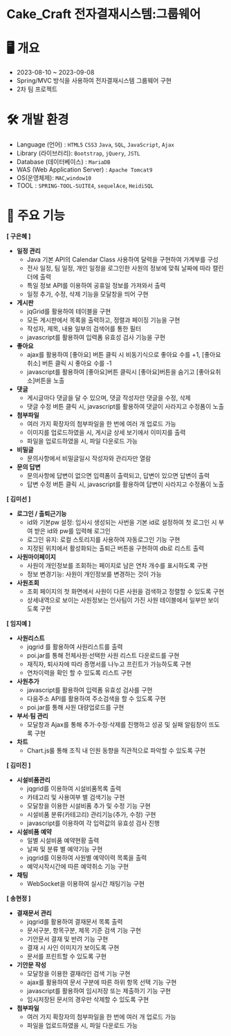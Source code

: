 # Cake_Craft 전자결재시스템:그룹웨어

# 🖥 개요  
- 2023-08-10 ~ 2023-09-08
- Spring/MVC 방식을 사용하여 전자결재시스템 그룹웨어 구현
- 2차 팀 프로젝트

# 🛠️ 개발 환경
- Language (언어) : `HTML5` `CSS3` `Java`, `SQL`, `JavaScript`, `Ajax`
- Library (라이브러리): `Bootstrap`, `jQuery`, `JSTL`
- Database (데이터베이스) : `MariaDB`
- WAS (Web Application Server) : `Apache Tomcat9`
- OS(운영체제): `MAC`,`window10`
- TOOL : `SPRING-TOOL-SUITE4`, `sequelAce`, `HeidiSQL`

# 📌 주요 기능
**[ 구은혜 ]**
- **일정 관리**
  - Java 기본 API의 Calendar Class 사용하여 달력을 구현하여 가계부를 구성
  - 전사 일정, 팀 일정, 개인 일정을 로그인한 사원의 정보에 맞춰 날짜에 따라 캘린더에 출력
  - 특일 정보 API를 이용하여 공휴일 정보를 가져와서 출력
  - 일정 추가, 수정, 삭제 기능을 모달창을 띄어 구현
- **게시판**
  - jqGrid를 활용하여 테이블을 구현
  - 모든 게시판에서 목록을 출력하고, 정렬과 페이징 기능을 구현
  - 작성자, 제목, 내용 일부의 검색어를 통한 필터
  - javascript를 활용하여 입력폼 유효성 검사 기능을 구현
- **좋아요**
  - ajax를 활용하여 [좋아요] 버튼 클릭 시 비동기식으로 좋아요 수를 +1, [좋아요 취소] 버튼 클릭 시 좋아요 수를 -1
  - javascript를 활용하여 [좋아요]버튼 클릭시 [좋아요]버튼을 숨기고 [좋아요취소]버튼을 노출
- **댓글**
  - 게시글마다 댓글을 달 수 있으며, 댓글 작성자만 댓글을 수정, 삭제
  - 댓글 수정 버튼 클릭 시, javascript를 활용하여 댓글이 사라지고 수정폼이 노출
- **첨부파일**
  - 여러 가지 확장자의 첨부파일을 한 번에 여러 개 업로드 가능
  - 이미지를 업로드하였을 시, 게시글 상세 보기에서 이미지를 출력
  - 파일을 업로드하였을 시, 파일 다운로드 가능
- **비밀글**
  - 문의사항에서 비밀글일시 작성자와 관리자만 열람
- **문의 답변**
  - 문의사항에 답변이 없으면 입력폼이 출력되고, 답변이 있으면 답변이 출력
  - 답변 수정 버튼 클릭 시, javascript를 활용하여 답변이 사라지고 수정폼이 노출

**[ 김미선 ]**
- **로그인 / 출퇴근기능**
  - id와 기본pw 설정: 입사시 생성되는 사번을 기본 id로 설정하여 첫 로그인 시 부여 받은 id와 pw를 입력해 로그인
  - 로그인 유지: 로컬 스토리지를 사용하여 자동로그인 기능 구현
  - 지정된 위치에서 활성화되는 출퇴근 버튼을 구현하여 db로 리스트 출력
- **사원마이페이지**
  - 사원이 개인정보를 조회하는 페이지로 남은 연차 개수를 표시하도록 구현
  - 정보 변경기능: 사원이 개인정보를 변경하는 것이 가능
- **사원조회**
  - 조회 페이지의 첫 화면에서 사원이 다른 사원을 검색하고 정렬할 수 있도록 구현
  - 상세내역으로 보이는 사원정보는 인사팀이 가진 사원 테이블에서 일부만 보이도록 구현

**[ 임지예 ]**
- **사원리스트**
  - jqgrid 를 활용하여 사원리스트를 출력
  - poi.jar를 통해 전체사원·선택한 사원 리스트 다운로드를 구현
  - 재직자, 퇴사자에 따라 증명서를 나누고 프린트가 가능하도록 구현
  - 연차이력을 확인 할 수 있도록 리스트 구현
- **사원추가**
  - javascript를 활용하여 입력폼 유효성 검사를 구현
  - 다음주소 API를 활용하여 주소검색을 할 수 있도록 구현
  - poi.jar를 통해 사원 대량업로드를 구현
- **부서·팀 관리**
  - 모달창과 Ajax를 통해 추가·수정·삭제를 진행하고 성공 및 실패 알림창이 뜨도록 구현
- **차트**
  - Chart.js룰 통해 조직 내 인원 동향을 직관적으로 파악할 수 있도록 구현

 **[ 김미진 ]**
- **시설비품관리**
  - jqgrid를 이용하여 시설비품목록 출력
  - 카테고리 및 사용여부 별 검색기능 구현
  - 모달창을 이용한 시설비품 추가 및 수정 기능 구현
  - 시설비품 분류(카테고리) 관리기능(추가, 수정) 구현
  - javascript를 이용하여 각 입력값의 유효성 검사 진행
- **시설비품 예약**
  - 일별 시설비품 예약현황 출력
  - 날짜 및 분류 별 예약기능 구현
  - jqgrid를 이용하여 사원별 예약이력 목록을 출력
  - 예약시작시간에 따른 예약취소 기능 구현
- **채팅**
  - WebSocket을 이용하여 실시간 채팅기능 구현

**[ 송현정 ]**
- **결재문서 관리**
  - jqgrid를 활용하여 결재문서 목록 출력
  - 문서구분, 항목구분, 제목 기준 검색 기능 구현
  - 기안문서 결재 및 반려 기능 구현
  - 결재 시 사인 이미지가 보이도록 구현
  - 문서를 프린트할 수 있도록 구현
- **기안문 작성**
  - 모달창을 이용한 결재라인 검색 기능 구현
  - ajax를 활용하여 문서 구분에 따른 하위 항목 선택 기능 구현
  - javascript를 활용하여 임시저장 또는 제출하기 기능 구현
  - 임시저장된 문서의 경우만 삭제할 수 있도록 구현
- **첨부파일**
  - 여러 가지 확장자의 첨부파일을 한 번에 여러 개 업로드 가능
  - 파일을 업로드하였을 시, 파일 다운로드 가능
